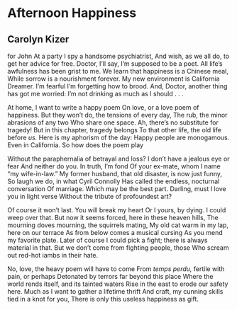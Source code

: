 # Afternoon Happiness
## Carolyn Kizer
for John
At a party I spy a handsome psychiatrist,
And wish, as we all do, to get her advice for free.
Doctor, I’ll say, I’m supposed to be a poet.
All life’s awfulness has been grist to me.
We learn that happiness is a Chinese meal,
While sorrow is a nourishment forever.
My new environment is California Dreamer.
I’m fearful I’m forgetting how to brood.
And, Doctor, another thing has got me worried:
I’m not drinking as much as I should . . .

At home, I want to write a happy poem
On love, or a love poem of happiness.
But they won’t do, the tensions of every day,
The rub, the minor abrasions of any two
Who share one space. Ah, there’s no substitute for tragedy!
But in this chapter, tragedy belongs
To that other life, the old life before _us._
Here is my aphorism of the day:
Happy people are monogamous.
Even in California. So how does the poem play

Without the paraphernalia of betrayal and loss?
I don’t have a jealous eye or fear
And neither do you. In truth, I’m fond
Of your ex-mate, whom I name “my wife-in-law.”
My former husband, that old disaster, is now just funny,
So laugh we do, in what Cyril Connolly
Has called the endless, nocturnal conversation
Of marriage. Which may be the best part.
Darling, must I love you in light verse
Without the tribute of profoundest art?

Of course it won’t last. You will break my heart
Or I yours, by dying. I could weep over that.
But now it seems forced, here in these heaven hills,
The mourning doves mourning, the squirrels mating,
My old cat warm in my lap, here on our terrace
As from below comes a musical cursing
As you mend my favorite plate. Later of course
I could pick a fight; there is always material in that.
But we don’t come from fighting people, those
Who scream out red-hot iambs in their hate.

No, love, the heavy poem will have to come
From _temps perdu,_ fertile with pain, or perhaps
Detonated by terrors far beyond this place
Where the world rends itself, and its tainted waters
Rise in the east to erode our safety here.
Much as I want to gather a lifetime thrift
And craft, my cunning skills tied in a knot for you,
There is only this useless happiness as gift.﻿